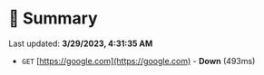 # 📖 Summary
Last updated: **3/29/2023, 4:31:35 AM**

- `GET` [https://google.com](https://google.com) - **Down** (493ms)

